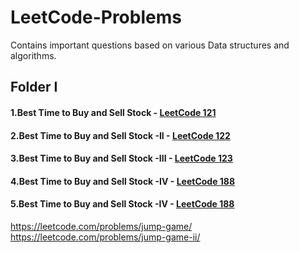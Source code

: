 # LeetCode-Problems

Contains important questions based on various Data structures and algorithms.

## Folder I 

#### 1.Best Time to Buy and Sell Stock - <a href="https://leetcode.com/problems/best-time-to-buy-and-sell-stock/">LeetCode 121</a>
#### 2.Best Time to Buy and Sell Stock -II - <a href="https://leetcode.com/problems/best-time-to-buy-and-sell-stock-ii/">LeetCode 122</a>
#### 3.Best Time to Buy and Sell Stock -III - <a href="https://leetcode.com/problems/best-time-to-buy-and-sell-stock-iii/">LeetCode 123</a>
#### 4.Best Time to Buy and Sell Stock -IV - <a href="https://leetcode.com/problems/best-time-to-buy-and-sell-stock-iv/">LeetCode 188</a>
#### 5.Best Time to Buy and Sell Stock -IV - <a href="https://leetcode.com/problems/best-time-to-buy-and-sell-stock-with-cooldown/">LeetCode 188</a>


https://leetcode.com/problems/jump-game/
https://leetcode.com/problems/jump-game-ii/
